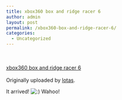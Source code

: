 ```yaml
---
title: xbox360 box and ridge racer 6
author: admin
layout: post
permalink: /xbox360-box-and-ridge-racer-6/
categories:
  - Uncategorized
---
```

<div>
  <a href="http://www.flickr.com/photos/lsmartman/93021701/" title="photo sharing"><img src="http://static.flickr.com/35/93021701_1b75fa6410_m.jpg" alt /></a><br /> <br /> <span><br /> <a href="http://www.flickr.com/photos/lsmartman/93021701/">xbox360 box and ridge racer 6</a><br /> <br /> Originally uploaded by <a href="http://www.flickr.com/people/lsmartman/">lotas</a>.<br /> </span>
</div>

It arrived! <img src="http://blog.lotas-smartman.net/wp-includes/images/smilies/icon_smile.gif" alt=":)" class="wp-smiley" /> Wahoo!
